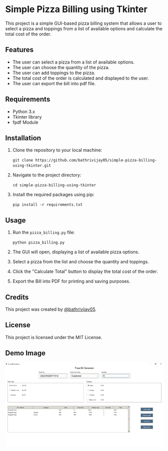 # Simple Pizza Billing using Tkinter

This project is a simple GUI-based pizza billing system that allows a user to select a pizza and toppings from a list of available options and calculate the total cost of the order.

## Features

-   The user can select a pizza from a list of available options.
-   The user can choose the quantity of the pizza.
-   The user can add toppings to the pizza.
-   The total cost of the order is calculated and displayed to the user.
-  The user can export the bill into pdf file.

## Requirements

-   Python 3.x
-   Tkinter library
- fpdf Module

## Installation

1.  Clone the repository to your local machine:
    
    `git clone https://github.com/bathrivijay05/simple-pizza-billing-using-tkinter.git` 
    
2.  Navigate to the project directory:
    
    `cd simple-pizza-billing-using-tkinter` 
    
3.  Install the required packages using pip:
    
    `pip install -r requirements.txt` 
    

## Usage

1.  Run the `pizza_billing.py` file:
    
    `python pizza_billing.py` 
    
2.  The GUI will open, displaying a list of available pizza options.
    
3.  Select a pizza from the list and choose the quantity and toppings.
    
4.  Click the "Calculate Total" button to display the total cost of the order.
5. Export the Bill into PDF for printing and saving purposes.
    

## Credits

This project was created by [@bathrivijay05](https://github.com/bathrivijay05).

## License

This project is licensed under the MIT License.

## Demo Image

![Pizza Billing GUI](https://github.com/bathrivijay05/simple-pizza-billing-using-tkinter/blob/main/screenshot.jpg?raw=true)